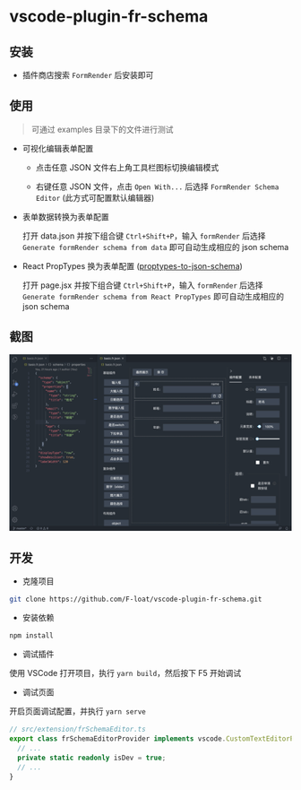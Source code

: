# vscode-plugin-fr-schema

## 安装

* 插件商店搜索 `FormRender` 后安装即可

## 使用

> 可通过 examples 目录下的文件进行测试

* 可视化编辑表单配置
  
  - 点击任意 JSON 文件右上角工具栏图标切换编辑模式

  - 右键任意 JSON 文件，点击 `Open With...` 后选择 `FormRender Schema Editor` (此方式可配置默认编辑器)

* 表单数据转换为表单配置

  打开 data.json 并按下组合键 `Ctrl+Shift+P`，输入 `formRender` 后选择 `Generate formRender schema from data` 即可自动生成相应的 json schema

* React PropTypes 换为表单配置 ([proptypes-to-json-schema](https://github.com/form-render/proptypes-to-json-schema))

  打开 page.jsx 并按下组合键 `Ctrl+Shift+P`，输入 `formRender` 后选择 `Generate formRender schema from React PropTypes` 即可自动生成相应的 json schema

## 截图

![overview](./screenshot/overview.png)

## 开发

* 克隆项目

``` sh
git clone https://github.com/F-loat/vscode-plugin-fr-schema.git
```

* 安装依赖

``` sh
npm install
```

* 调试插件

使用 VSCode 打开项目，执行 `yarn build`，然后按下 F5 开始调试

* 调试页面

开启页面调试配置，并执行 `yarn serve`

``` ts
// src/extension/frSchemaEditor.ts
export class frSchemaEditorProvider implements vscode.CustomTextEditorProvider {
  // ...
  private static readonly isDev = true;
  // ...
}
```
